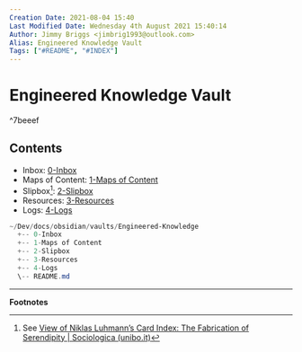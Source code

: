 ```yaml
---
Creation Date: 2021-08-04 15:40
Last Modified Date: Wednesday 4th August 2021 15:40:14
Author: Jimmy Briggs <jimbrig1993@outlook.com>
Alias: Engineered Knowledge Vault
Tags: ["#README", "#INDEX"]
---
```


# Engineered Knowledge Vault

^7beeef


## Contents

- Inbox: [0-Inbox](./0-Inbox/README.md)
- Maps of Content: [1-Maps of Content](1-Maps-of-Content/README.md)
- Slipbox[^1]:  [2-Slipbox](./2-Slipbox/README.md)
- Resources: [3-Resources](./3-Resources/README.md)
- Logs: [4-Logs](./4-Logs/README.md)

```powershell
~/Dev/docs/obsidian/vaults/Engineered-Knowledge
  +-- 0-Inbox
  +-- 1-Maps of Content
  +-- 2-Slipbox
  +-- 3-Resources
  +-- 4-Logs
  \-- README.md
```


***

**Footnotes**


[^1]: See [View of Niklas Luhmann’s Card Index: The Fabrication of Serendipity | Sociologica (unibo.it)](https://sociologica.unibo.it/article/view/8350/8270)